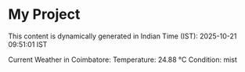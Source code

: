 # My Project

This content is dynamically generated in Indian Time (IST): 2025-10-21 09:51:01 IST


Current Weather in Coimbatore:
Temperature: 24.88 °C
Condition: mist

